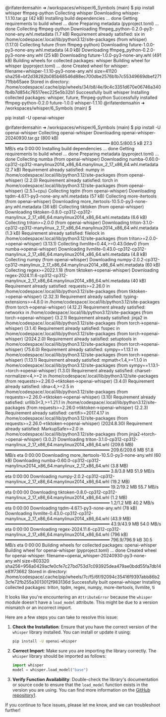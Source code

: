 @rifaterdemsahin ➜ /workspaces/whisper/6_Symbols (main) $ pip install whisper ffmpeg-python
Collecting whisper
  Downloading whisper-1.1.10.tar.gz (42 kB)
  Installing build dependencies ... done
  Getting requirements to build wheel ... done
  Preparing metadata (pyproject.toml) ... done
Collecting ffmpeg-python
  Downloading ffmpeg_python-0.2.0-py3-none-any.whl.metadata (1.7 kB)
Requirement already satisfied: six in /home/codespace/.local/lib/python3.12/site-packages (from whisper) (1.17.0)
Collecting future (from ffmpeg-python)
  Downloading future-1.0.0-py3-none-any.whl.metadata (4.0 kB)
Downloading ffmpeg_python-0.2.0-py3-none-any.whl (25 kB)
Downloading future-1.0.0-py3-none-any.whl (491 kB)
Building wheels for collected packages: whisper
  Building wheel for whisper (pyproject.toml) ... done
  Created wheel for whisper: filename=whisper-1.1.10-py3-none-any.whl size=41120 sha256=bf2d38282b085b68546d88ec700dbe2576b1b7c55349669dbef27171fbb65aee
  Stored in directory: /home/codespace/.cache/pip/wheels/34/b8/4e/9c4c3351d670e06746a340fb4b7d854c76517eec225e5b32b1
Successfully built whisper
Installing collected packages: whisper, future, ffmpeg-python
Successfully installed ffmpeg-python-0.2.0 future-1.0.0 whisper-1.1.10
@rifaterdemsahin ➜ /workspaces/whisper/6_Symbols (main) $

pip install -U openai-whisper

@rifaterdemsahin ➜ /workspaces/whisper/6_Symbols (main) $ pip install -U openai-whisper
Collecting openai-whisper
  Downloading openai-whisper-20240930.tar.gz (800 kB)
     ━━━━━━━━━━━━━━━━━━━━━━━━━━━━━━━━━━━━━━━━ 800.5/800.5 kB 27.3 MB/s eta 0:00:00
  Installing build dependencies ... done
  Getting requirements to build wheel ... done
  Preparing metadata (pyproject.toml) ... done
Collecting numba (from openai-whisper)
  Downloading numba-0.60.0-cp312-cp312-manylinux2014_x86_64.manylinux_2_17_x86_64.whl.metadata (2.7 kB)
Requirement already satisfied: numpy in /home/codespace/.local/lib/python3.12/site-packages (from openai-whisper) (2.2.0)
Requirement already satisfied: torch in /home/codespace/.local/lib/python3.12/site-packages (from openai-whisper) (2.5.1+cpu)
Collecting tqdm (from openai-whisper)
  Downloading tqdm-4.67.1-py3-none-any.whl.metadata (57 kB)
Collecting more-itertools (from openai-whisper)
  Downloading more_itertools-10.5.0-py3-none-any.whl.metadata (36 kB)
Collecting tiktoken (from openai-whisper)
  Downloading tiktoken-0.8.0-cp312-cp312-manylinux_2_17_x86_64.manylinux2014_x86_64.whl.metadata (6.6 kB)
Collecting triton>=2.0.0 (from openai-whisper)
  Downloading triton-3.1.0-cp312-cp312-manylinux_2_17_x86_64.manylinux2014_x86_64.whl.metadata (1.3 kB)
Requirement already satisfied: filelock in /home/codespace/.local/lib/python3.12/site-packages (from triton>=2.0.0->openai-whisper) (3.13.1)
Collecting llvmlite<0.44,>=0.43.0dev0 (from numba->openai-whisper)
  Downloading llvmlite-0.43.0-cp312-cp312-manylinux_2_17_x86_64.manylinux2014_x86_64.whl.metadata (4.8 kB)
Collecting numpy (from openai-whisper)
  Downloading numpy-2.0.2-cp312-cp312-manylinux_2_17_x86_64.manylinux2014_x86_64.whl.metadata (60 kB)
Collecting regex>=2022.1.18 (from tiktoken->openai-whisper)
  Downloading regex-2024.11.6-cp312-cp312-manylinux_2_17_x86_64.manylinux2014_x86_64.whl.metadata (40 kB)
Requirement already satisfied: requests>=2.26.0 in /home/codespace/.local/lib/python3.12/site-packages (from tiktoken->openai-whisper) (2.32.3)
Requirement already satisfied: typing-extensions>=4.8.0 in /home/codespace/.local/lib/python3.12/site-packages (from torch->openai-whisper) (4.12.2)
Requirement already satisfied: networkx in /home/codespace/.local/lib/python3.12/site-packages (from torch->openai-whisper) (3.2.1)
Requirement already satisfied: jinja2 in /home/codespace/.local/lib/python3.12/site-packages (from torch->openai-whisper) (3.1.4)
Requirement already satisfied: fsspec in /home/codespace/.local/lib/python3.12/site-packages (from torch->openai-whisper) (2024.2.0)
Requirement already satisfied: setuptools in /home/codespace/.local/lib/python3.12/site-packages (from torch->openai-whisper) (75.6.0)
Requirement already satisfied: sympy==1.13.1 in /home/codespace/.local/lib/python3.12/site-packages (from torch->openai-whisper) (1.13.1)
Requirement already satisfied: mpmath<1.4,>=1.1.0 in /home/codespace/.local/lib/python3.12/site-packages (from sympy==1.13.1->torch->openai-whisper) (1.3.0)
Requirement already satisfied: charset-normalizer<4,>=2 in /home/codespace/.local/lib/python3.12/site-packages (from requests>=2.26.0->tiktoken->openai-whisper) (3.4.0)
Requirement already satisfied: idna<4,>=2.5 in /home/codespace/.local/lib/python3.12/site-packages (from requests>=2.26.0->tiktoken->openai-whisper) (3.10)
Requirement already satisfied: urllib3<3,>=1.21.1 in /home/codespace/.local/lib/python3.12/site-packages (from requests>=2.26.0->tiktoken->openai-whisper) (2.2.3)
Requirement already satisfied: certifi>=2017.4.17 in /home/codespace/.local/lib/python3.12/site-packages (from requests>=2.26.0->tiktoken->openai-whisper) (2024.8.30)
Requirement already satisfied: MarkupSafe>=2.0 in /home/codespace/.local/lib/python3.12/site-packages (from jinja2->torch->openai-whisper) (3.0.2)
Downloading triton-3.1.0-cp312-cp312-manylinux_2_17_x86_64.manylinux2014_x86_64.whl (209.6 MB)
   ━━━━━━━━━━━━━━━━━━━━━━━━━━━━━━━━━━━━━━━━ 209.6/209.6 MB 51.8 MB/s eta 0:00:00
Downloading more_itertools-10.5.0-py3-none-any.whl (60 kB)
Downloading numba-0.60.0-cp312-cp312-manylinux2014_x86_64.manylinux_2_17_x86_64.whl (3.8 MB)
   ━━━━━━━━━━━━━━━━━━━━━━━━━━━━━━━━━━━━━━━━ 3.8/3.8 MB 51.9 MB/s eta 0:00:00
Downloading numpy-2.0.2-cp312-cp312-manylinux_2_17_x86_64.manylinux2014_x86_64.whl (19.2 MB)
   ━━━━━━━━━━━━━━━━━━━━━━━━━━━━━━━━━━━━━━━━ 19.2/19.2 MB 55.7 MB/s eta 0:00:00
Downloading tiktoken-0.8.0-cp312-cp312-manylinux_2_17_x86_64.manylinux2014_x86_64.whl (1.2 MB)
   ━━━━━━━━━━━━━━━━━━━━━━━━━━━━━━━━━━━━━━━━ 1.2/1.2 MB 40.2 MB/s eta 0:00:00
Downloading tqdm-4.67.1-py3-none-any.whl (78 kB)
Downloading llvmlite-0.43.0-cp312-cp312-manylinux_2_17_x86_64.manylinux2014_x86_64.whl (43.9 MB)
   ━━━━━━━━━━━━━━━━━━━━━━━━━━━━━━━━━━━━━━━━ 43.9/43.9 MB 54.0 MB/s eta 0:00:00
Downloading regex-2024.11.6-cp312-cp312-manylinux_2_17_x86_64.manylinux2014_x86_64.whl (796 kB)
   ━━━━━━━━━━━━━━━━━━━━━━━━━━━━━━━━━━━━━━━━ 796.9/796.9 kB 30.5 MB/s eta 0:00:00
Building wheels for collected packages: openai-whisper
  Building wheel for openai-whisper (pyproject.toml) ... done
  Created wheel for openai-whisper: filename=openai_whisper-20240930-py3-none-any.whl size=803320 sha256=956a0429acfe0cfe7c27bd753d7c093925dea479ae0bdd55fa7db14e81f73662
  Stored in directory: /home/codespace/.cache/pip/wheels/7c/f5/6f/92094c35416f9397abb86b23cfe72fb255a3013012f983136d
Successfully built openai-whisper
Installing collected packages: triton, tqdm, regex, numpy, more-itertools, llvmlite, ti


It looks like you're encountering an `AttributeError` because the `whisper` module doesn't have a `load_model` attribute. This might be due to a version mismatch or an incorrect import.

Here are a few steps you can take to resolve this issue:

1. **Check the Installation**: Ensure that you have the correct version of the `whisper` library installed. You can install or update it using:
   ```bash
   pip install -U openai-whisper
   ```

2. **Correct Import**: Make sure you are importing the library correctly. The `whisper` library should be imported as follows:
   ```python
   import whisper
   model = whisper.load_model("base")
   ```

3. **Verify Function Availability**: Double-check the library's documentation or source code to ensure that the `load_model` function exists in the version you are using. You can find more information on the [GitHub repository](https://github.com/openai/whisper)[1](https://github.com/openai/whisper/discussions/1170).

If you continue to face issues, please let me know, and we can troubleshoot further!